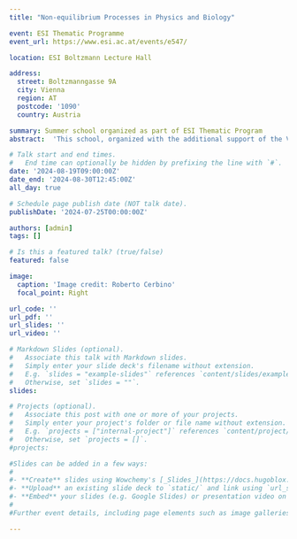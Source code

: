 ```yaml
---
title: "Non-equilibrium Processes in Physics and Biology"

event: ESI Thematic Programme
event_url: https://www.esi.ac.at/events/e547/

location: ESI Boltzmann Lecture Hall

address:
  street: Boltzmanngasse 9A
  city: Vienna
  region: AT
  postcode: '1090'
  country: Austria

summary: Summer school organized as part of ESI Thematic Program 
abstract:  'This school, organized with the additional support of the Vienna Doctoral School in Physics (VDSP), is part of the Erwin Schrödinger Institute (ESI) thematic programme: [Linking Microscopic Processes to the Macroscopic Rheological Properties in Inert and Living Soft Materials](https://www.esi.ac.at/events/e519/) and aims at providing foundational lectures and discussions in Soft Matter Physics and Biophysics to early career researchers, including PhD candidates, postdocs, and exceptionally motivated MSc students.<br> Topics include self-assembly, dynamics, rheology of soft materials, biological tissues, cellular and tissue mechanics, and bio-elasticity and failure in both inert and living soft materials. An overview of experimental, theoretical, and computational approaches will be covered. <br> The Summer School will host approximately 50 students and will be free of charge for them. Additionally, students coming from outside Vienna will receive a daily allowance as a contribution to cover accommodation expenses.<br> The lectures will be scheduled for the morning, allowing for a range of activities in the afternoon. These activities include joint talks (e.g. bio&phys or theo&exp), tutorials, journal clubs.'

# Talk start and end times.
#   End time can optionally be hidden by prefixing the line with `#`.
date: '2024-08-19T09:00:00Z'
date_end: '2024-08-30T12:45:00Z'
all_day: true

# Schedule page publish date (NOT talk date).
publishDate: '2024-07-25T00:00:00Z'

authors: [admin]
tags: []

# Is this a featured talk? (true/false)
featured: false

image:
  caption: 'Image credit: Roberto Cerbino'
  focal_point: Right

url_code: ''
url_pdf: ''
url_slides: ''
url_video: ''

# Markdown Slides (optional).
#   Associate this talk with Markdown slides.
#   Simply enter your slide deck's filename without extension.
#   E.g. `slides = "example-slides"` references `content/slides/example-slides.md`.
#   Otherwise, set `slides = ""`.
slides:

# Projects (optional).
#   Associate this post with one or more of your projects.
#   Simply enter your project's folder or file name without extension.
#   E.g. `projects = ["internal-project"]` references `content/project/deep-learning/index.md`.
#   Otherwise, set `projects = []`.
#projects:

#Slides can be added in a few ways:
#
#- **Create** slides using Wowchemy's [_Slides_](https://docs.hugoblox.com/managing-content/#create-slides) feature and link using `slides` parameter in the front matter of the talk file
#- **Upload** an existing slide deck to `static/` and link using `url_slides` parameter in the front matter of the talk file
#- **Embed** your slides (e.g. Google Slides) or presentation video on this page using [shortcodes](https://docs.hugoblox.com/writing-markdown-latex/).
#
#Further event details, including page elements such as image galleries, can be added to the body of this page.

---
```

